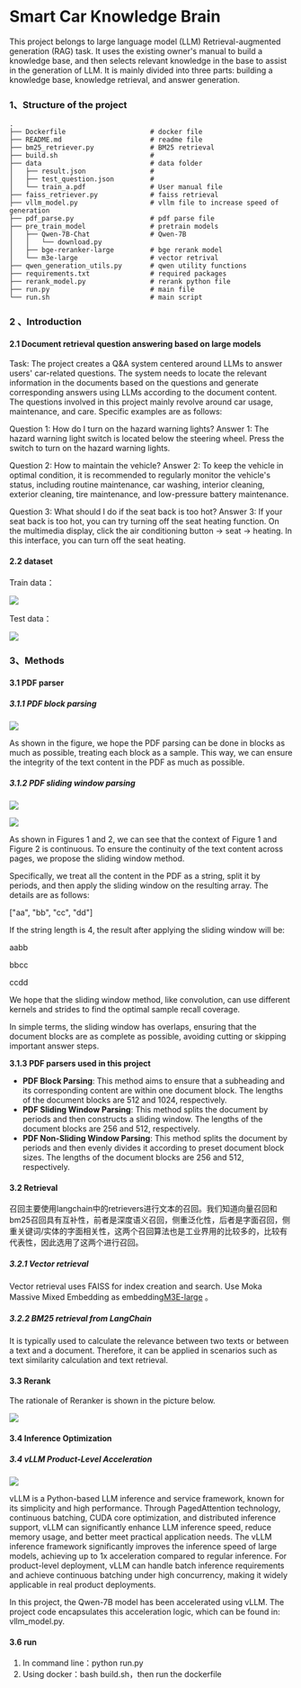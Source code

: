 # Smart Car Knowledge Brain

This project belongs to large language model (LLM) Retrieval-augmented generation (RAG) task. It uses the existing owner's manual to build a knowledge base, and then selects relevant knowledge in the base to assist in the generation of LLM. It is mainly divided into three parts: building a knowledge base, knowledge retrieval, and answer generation.

### 1、Structure of the project

```text
.
├── Dockerfile                     # docker file
├── README.md                      # readme file
├── bm25_retriever.py              # BM25 retrieval
├── build.sh                       # 
├── data                           # data folder
│   ├── result.json                # 
│   ├── test_question.json         # 
│   └── train_a.pdf                # User manual file
├── faiss_retriever.py             # faiss retrieval
├── vllm_model.py                  # vllm file to increase speed of generation
├── pdf_parse.py                   # pdf parse file
├── pre_train_model                # pretrain models
│   ├── Qwen-7B-Chat               # Qwen-7B
│   │   └── download.py
│   ├── bge-reranker-large         # bge rerank model
│   └── m3e-large                  # vector retrival
├── qwen_generation_utils.py       # qwen utility functions
├── requirements.txt               # required packages 
├── rerank_model.py                # rerank python file
├── run.py                         # main file                         
└── run.sh                         # main script             
```

### 2 、Introduction

#### 2.1 Document retrieval question answering based on large models

Task: The project creates a Q&A system centered around LLMs to answer users' car-related questions. The system needs to locate the relevant information in the documents based on the questions and generate corresponding answers using LLMs according to the document content. The questions involved in this project mainly revolve around car usage, maintenance, and care. Specific examples are as follows:

Question 1: How do I turn on the hazard warning lights?
Answer 1: The hazard warning light switch is located below the steering wheel. Press the switch to turn on the hazard warning lights.

Question 2: How to maintain the vehicle?
Answer 2: To keep the vehicle in optimal condition, it is recommended to regularly monitor the vehicle's status, including routine maintenance, car washing, interior cleaning, exterior cleaning, tire maintenance, and low-pressure battery maintenance.

Question 3: What should I do if the seat back is too hot?
Answer 3: If your seat back is too hot, you can try turning off the seat heating function. On the multimedia display, click the air conditioning button → seat → heating. In this interface, you can turn off the seat heating.



#### 2.2 dataset

Train data：

![](images/image_fChhMjnifo.png)

Test data：

![](images/image_RiYKWHwtQa.png)

### 3、Methods

#### 3.1 PDF parser

##### 3.1.1 PDF block parsing

![](images/image_ZzQCQ4yF1G.png)

As shown in the figure, we hope the PDF parsing can be done in blocks as much as possible, treating each block as a sample. This way, we can ensure the integrity of the text content in the PDF as much as possible.

##### 3.1.2 PDF sliding window parsing

![](images/image_aAuUHtdAPJ.png)

![](images/image_WKkhvnKG15.png)

As shown in Figures 1 and 2, we can see that the context of Figure 1 and Figure 2 is continuous. To ensure the continuity of the text content across pages, we propose the sliding window method.

Specifically, we treat all the content in the PDF as a string, split it by periods, and then apply the sliding window on the resulting array. The details are as follows:

["aa", "bb", "cc", "dd"]

If the string length is 4, the result after applying the sliding window will be:

aabb

bbcc

ccdd

We hope that the sliding window method, like convolution, can use different kernels and strides to find the optimal sample recall coverage.

In simple terms, the sliding window has overlaps, ensuring that the document blocks are as complete as possible, avoiding cutting or skipping important answer steps.



**3.1.3 PDF parsers used in this project**


- **PDF Block Parsing**: This method aims to ensure that a subheading and its corresponding content are within one document block. The lengths of the document blocks are 512 and 1024, respectively.
- **PDF Sliding Window Parsing**: This method splits the document by periods and then constructs a sliding window. The lengths of the document blocks are 256 and 512, respectively.
- **PDF Non-Sliding Window Parsing**: This method splits the document by periods and then evenly divides it according to preset document block sizes. The lengths of the document blocks are 256 and 512, respectively.


#### 3.2 Retrieval 

召回主要使用langchain中的retrievers进行文本的召回。我们知道向量召回和bm25召回具有互补性，前者是深度语义召回，侧重泛化性，后者是字面召回，侧重关键词/实体的字面相关性，这两个召回算法也是工业界用的比较多的，比较有代表性，因此选用了这两个进行召回。



##### 3.2.1 Vector retrieval

Vector retrieval uses FAISS for index creation and search. Use Moka Massive Mixed Embedding as embedding[M3E-large](https://modelscope.cn/models/Jerry0/M3E-large/summary) 。

##### 3.2.2 BM25 retrieval from LangChain

It is typically used to calculate the relevance between two texts or between a text and a document. Therefore, it can be applied in scenarios such as text similarity calculation and text retrieval.


#### 3.3 Rerank

The rationale of Reranker is shown in the picture below.

![](images/image_tL0rUhQiZB.png)





#### 3.4 Inference Optimization

##### 3.4 vLLM Product-Level Acceleration

![](images/image_zTXpPhnOEE.png)

vLLM is a Python-based LLM inference and service framework, known for its simplicity and high performance. Through PagedAttention technology, continuous batching, CUDA core optimization, and distributed inference support, vLLM can significantly enhance LLM inference speed, reduce memory usage, and better meet practical application needs. The vLLM inference framework significantly improves the inference speed of large models, achieving up to 1x acceleration compared to regular inference. For product-level deployment, vLLM can handle batch inference requirements and achieve continuous batching under high concurrency, making it widely applicable in real product deployments.

In this project, the Qwen-7B model has been accelerated using vLLM. The project code encapsulates this acceleration logic, which can be found in: vllm_model.py.


#### 3.6 run 

1. In command line：python run.py
2. Using docker：bash build.sh，then run the dockerfile






















